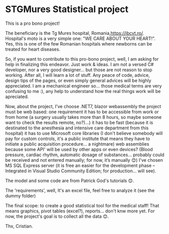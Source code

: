 # STGMures Statistical project

This is a pro bono project!

The beneficiary is the Tg Mures hospital, Romania,https://ibcvt.ro/.
Hospital's moto is a very simple one: "WE CARE ABOUT YOUR HEART!".
Yes, this is one of the few Romanian hospitals where newborns can be treated for heart diseases. 

So, if you want to contribute to this pro-bono project, well, I am asking for help in finalizing this endeavor. Just work & ideas.
I am not a versed C# developer, nor a very good designer... but those are not reason to stop working. After all, I will learn a lot of stuff.
Any peace of code, advice, design tips of the pages, or even simply general advices will be highly appreciated.
I am a mechanical engineer so... those medical terms are very confusing to me :), any help to understand how the real things work will be apreciated.

Now, about the project, I've choose .NET7, blazor webassembly
  the project must be web based: one requirement it has to be accessible from work or from home (a surgery usually takes more than 8 hours, so maybe someone want to check the results remote, no?)...)
  it has to be fast (because it is destinated to the anesthesia and intensive care department from this hospital)
  it has to use Microsoft core libraries (I don't believe somebody will pay for custom controls, it's a public institute that means they have to initiate a public acquisition procedure… a nightmare)
  web assemblies because some API' will be used by other apps or even devices? (Blood pressure, cardiac rhythm, automatic dosage of substances… probably could be received and not entered manually; for now, it’s manually 😊)
I've chosen MS SQL Express server (it is free an easier for the development phase – Integrated in Visual Studio Community Edition; for production… will see).

The model and some code are from Patrick God's tutorials 😊.

The 'requirements', well, It's an excel file, feel free to analyze it (see the dummy folder) 

The final scope: to create a good statistical tool for the medical staff! That means graphics, pivot tables (excel?), reports... don't knw more yet.
For now, the project's goal is to collect all the data 😊.

Thx,
Cristian.



